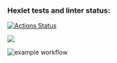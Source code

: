 ### Hexlet tests and linter status:
[![Actions Status](https://github.com/xemyleigh/frontend-project-lvl1/workflows/hexlet-check/badge.svg)](https://github.com/xemyleigh/frontend-project-lvl1/actions)

<a href="https://codeclimate.com/github/codeclimate/codeclimate/maintainability"><img src="https://api.codeclimate.com/v1/badges/a99a88d28ad37a79dbf6/maintainability" /></a>

![example workflow](https://github.com/<OWNER>/<REPOSITORY>/actions/workflows/<WORKFLOW_FILE>/badge.svg)
